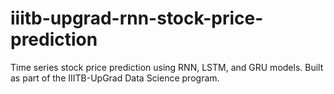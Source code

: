 # iiitb-upgrad-rnn-stock-price-prediction
Time series stock price prediction using RNN, LSTM, and GRU models. Built as part of the IIITB-UpGrad Data Science program.
